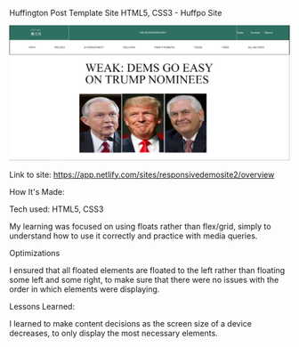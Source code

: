 Huffington Post Template Site
HTML5, CSS3 - Huffpo Site

![alt text](css/assets/coverImage.png) 

Link to site: https://app.netlify.com/sites/responsivedemosite2/overview

How It's Made:

Tech used: HTML5, CSS3

My learning was focused on using floats rather than flex/grid, simply to understand how to use it correctly and practice with media queries.

Optimizations

I ensured that all floated elements are floated to the left rather than floating some left and some right, to make sure that there were no issues with the order in which elements were displaying. 

Lessons Learned:

I learned to make content decisions as the screen size of a device decreases, to only display the most necessary elements. 